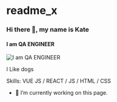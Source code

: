# readme_x
### Hi there 👋, my name is Kate
#### I am QA ENGINEER 
![I am QA ENGINEER ](https://arturssmirnovs.github.io/github-profile-readme-generator/images/banner.png)

I Like dogs

Skills: VUE JS / REACT / JS / HTML / CSS

- 🔭 I’m currently working on this page. 




